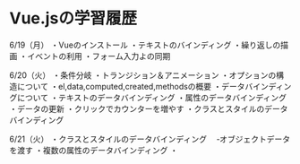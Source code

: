 # Vue.jsの学習履歴
6/19（月）
・Vueのインストール
・テキストのバインディング
・繰り返しの描画
・イベントの利用
・フォーム入力よの同期

6/20（火）
・条件分岐
・トランジション＆アニメーション
・オプションの構造について
・el,data,computed,created,methodsの概要
・データバインディングについて
・テキストのデータバインディング
・属性のデータバインディング
・データの更新
・クリックでカウンターを増やす
・クラスとスタイルのデータバインディング

6/21（火）
・クラスとスタイルのデータバインディング
　‐オブジェクトデータを渡す
・複数の属性のデータバインディング
・